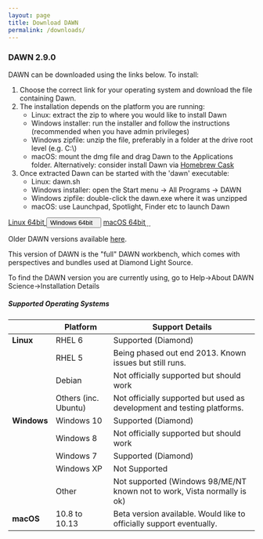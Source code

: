 ```yaml
---
layout: page
title: Download DAWN
permalink: /downloads/
---
```

### DAWN 2.9.0

DAWN can be downloaded using the links below. To install:

1. Choose the correct link for your operating system and download the file containing Dawn.
2. The installation depends on the platform you are running:
    * Linux: extract the zip to where you would like to install Dawn
    * Windows installer: run the installer and follow the instructions (recommended when you have admin privileges)
    * Windows zipfile: unzip the file, preferably in a folder at the drive root level (e.g. C:\\)
    * macOS: mount the dmg file and drag Dawn to the Applications folder. Alternatively: consider install Dawn via [Homebrew Cask](https://caskroom.github.io)
3. Once extracted Dawn can be started with the 'dawn' executable:
    * Linux: dawn.sh
    * Windows installer: open the Start menu &rarr; All Programs &rarr; DAWN
    * Windows zipfile: double-click the dawn.exe where it was unzipped
    * macOS: use Launchpad, Spotlight, Finder etc to launch Dawn
	
<script>
	function showHide(elementId){
		var element = document.getElementById(elementId);
		if(element.style.display == 'none'){
			element.style.display = 'block';
		} else {
			element.style.display = 'none';
		}
	}
</script>

<div class="row center">
        <a href="https://alfred.diamond.ac.uk/DawnDiamond/2.9/downloads/builds-release/DawnDiamond-2.9.0.v20180618-1117-linux64.zip" class="btn-large waves-effect" onclick="trackOutboundLink('https://alfred.diamond.ac.uk/DawnDiamond/2.9/downloads/builds-release/DawnDiamond-2.9.0.v20180618-1117-linux64.zip'); return false;">
        	Linux 64bit<i class="material-icons right">&#xE2C4;</i>
        </a>
        <button type="button" class="btn-large waves-effect" onclick="showHide('winExeOrZip')">
        	Windows 64bit<i class="material-icons right">&#xE2C4;</i>
        </button>
        <a href="https://alfred.diamond.ac.uk/DawnDiamond/2.9/downloads/builds-release/DawnDiamond-2.9.0.v20180618-1117-mac64.dmg" class="btn-large waves-effect" onclick="trackOutboundLink('https://alfred.diamond.ac.uk/DawnDiamond/2.9/downloads/builds-release/DawnDiamond-2.9.0.v20180618-1117-mac64.dmg'); return false;">
        	macOS 64bit<i class="material-icons right">&#xE2C4;</i>
        </a>
</div>

<div id="winExeOrZip" class="row center" style="display: none">
	<a href="https://alfred.diamond.ac.uk/DawnDiamond/2.9/downloads/builds-release/DawnDiamond-2.9.0.v20180618-1117-windows64.exe" class="btn-large waves-effect" onclick="trackOutboundLink('https://alfred.diamond.ac.uk/DawnDiamond/2.9/downloads/builds-release/DawnDiamond-2.9.0.v20180618-1117-windows64.exe');return false">
		EXE<i class="material-icons right">&#xE2C4;</i>
	</a>
	<a href="https://alfred.diamond.ac.uk/DawnDiamond/2.9/downloads/builds-release/DawnDiamond-2.9.0.v20180618-1117-windows64.zip" class="btn-large waves-effect" onclick="trackOutboundLink('https://alfred.diamond.ac.uk/DawnDiamond/2.9/downloads/builds-release/DawnDiamond-2.9.0.v20180618-1117-windows64.zip');return false">
		ZIP<i class="material-icons right">&#xE2C4;</i>
	</a>
</div>

Older DAWN versions available [here](https://alfred.diamond.ac.uk/DawnDiamond/).

This version of DAWN is the "full" DAWN workbench, which comes with perspectives and bundles used at Diamond Light Source.

To find the DAWN version you are currently using, go to Help&rarr;About DAWN Science&rarr;Installation Details

##### Supported Operating Systems

|               | Platform             | Support Details                                                          |
|---------------|----------------------|--------------------------------------------------------------------------|
| **Linux**     | RHEL 6               | Supported (Diamond)                                                      |
|               | RHEL 5               | Being phased out end 2013. Known issues but still runs.                  |
|               | Debian               | Not officially supported but should work                                 |
|               | Others (inc. Ubuntu) | Not officially supported but used as development and testing platforms.  |
| **Windows**   | Windows 10           | Supported (Diamond)                                                      |
|               | Windows 8            | Not officially supported but should work                                 |
|               | Windows 7            | Supported (Diamond)                                                      |
|               | Windows XP           | Not Supported                                                            |
|               | Other                | Not supported (Windows 98/ME/NT known not to work, Vista normally is ok) |
| **macOS**     | 10.8 to 10.13        | Beta version available. Would like to officially support eventually.     |

